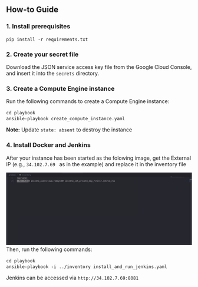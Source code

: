 ## How-to Guide
### 1. Install prerequisites
```shell
pip install -r requirements.txt
```

### 2. Create your secret file
Download the JSON service access key file from the Google Cloud Console, and insert it into the `secrets` directory.

### 3. Create a Compute Engine instance
Run the following commands to create a Compute Engine instance:

```shell  
cd playbook
ansible-playbook create_compute_instance.yaml
```
**Note:** Update `state: absent` to destroy the instance

### 4. Install Docker and Jenkins
After your instance has been started as the folowing image, get the External IP (e.g., `34.102.7.69 ` as in the example) and replace it in the inventory file

![Compute Engine](../image/compute_engine.png)
Then, run the following commands:
    
```shell
cd playbook
ansible-playbook -i ../inventory install_and_run_jenkins.yaml
```
Jenkins can be accessed via  `http://34.102.7.69:8081`